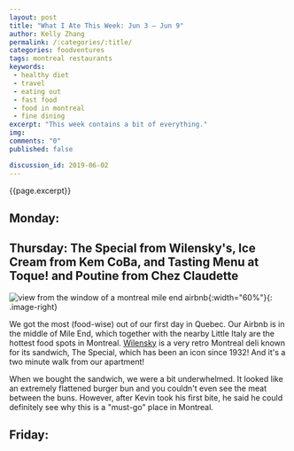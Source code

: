 ```yaml
---
layout: post
title: "What I Ate This Week: Jun 3 – Jun 9"
author: Kelly Zhang
permalink: /:categories/:title/
categories: foodventures
tags: montreal restaurants
keywords:
 - healthy diet
 - travel
 - eating out
 - fast food
 - food in montreal
 - fine dining
excerpt: "This week contains a bit of everything."
img:
comments: "0"
published: false

discussion_id: 2019-06-02
---
```


{{page.excerpt}}

## Monday:

## Thursday: The Special from Wilensky's, Ice Cream from Kem CoBa, and Tasting Menu at Toque! and Poutine from Chez Claudette

![view from the window of a montreal mile end airbnb](/food/foodventures/images/montreal-airbnb.jpg){:width="60%"}{: .image-right}


We got the most (food-wise) out of our first day in Quebec. Our Airbnb is in the middle of Mile End, which together with the nearby Little Italy are the hottest food spots in Montreal. [Wilensky](http://top2000.ca/wilenskys/index.htm) is a very retro Montreal deli known for its sandwich, The Special, which has been an icon since 1932! And it's a two minute walk from our apartment!

When we bought the sandwich, we were a bit underwhelmed. It looked like an extremely flattened burger bun and you couldn't even see the meat between the buns. However, after Kevin took his first bite, he said he could definitely see why this is a "must-go" place in Montreal.

## Friday:
